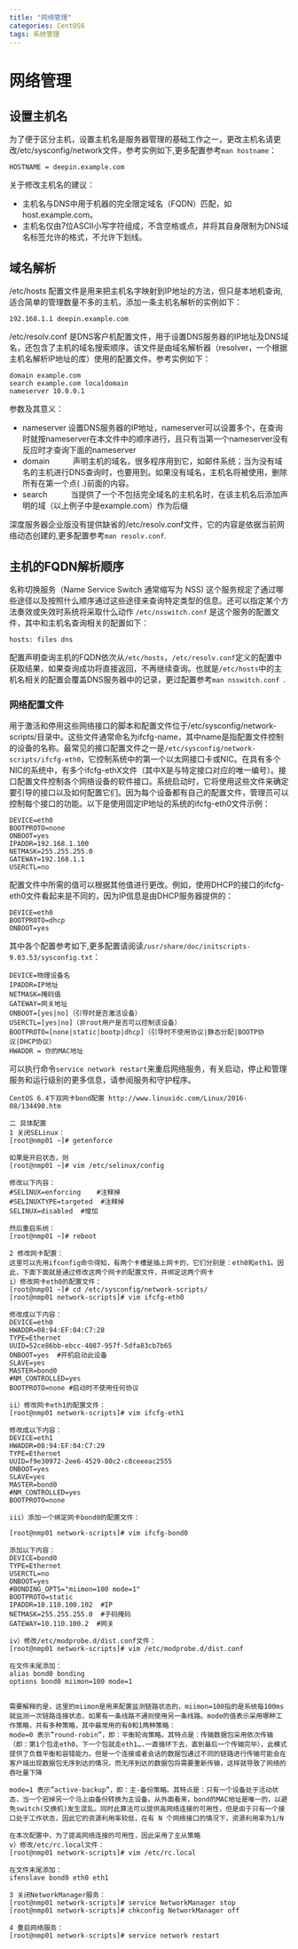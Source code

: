 ```yaml
---
title: "网络管理"
categories: CentOS6
tags: 系统管理
---
```

# 网络管理
## 设置主机名

为了便于区分主机，设置主机名是服务器管理的基础工作之一，更改主机名请更改/etc/sysconfig/network文件，参考实例如下,更多配置参考`man hostname`：

```
HOSTNAME = deepin.example.com 
```
 
关于修改主机名的建议：
* 主机名与DNS中用于机器的完全限定域名（FQDN）匹配，如host.example.com。
* 主机名仅由7位ASCII小写字符组成，不含空格或点，并将其自身限制为DNS域名标签允许的格式，不允许下划线。


## 域名解析

/etc/hosts 配置文件是用来把主机名字映射到IP地址的方法，但只是本地机查询,适合简单的管理数量不多的主机，添加一条主机名解析的实例如下：

```
192.168.1.1 deepin.example.com 
```

/etc/resolv.conf 是DNS客户机配置文件，用于设置DNS服务器的IP地址及DNS域名，还包含了主机的域名搜索顺序。该文件是由域名解析器（resolver，一个根据主机名解析IP地址的库）使用的配置文件。参考实例如下：

```
domain example.com
search example.com localdomain
nameserver 10.0.0.1
```

参数及其意义：

* nameserver 设置DNS服务器的IP地址，nameserver可以设置多个，在查询时就按nameserver在本文件中的顺序进行，且只有当第一个nameserver没有反应时才查询下面的nameserver
* domain　　　声明主机的域名，很多程序用到它，如邮件系统；当为没有域名的主机进行DNS查询时，也要用到。如果没有域名，主机名将被使用，删除所有在第一个点( .)前面的内容。 
* search　　　当提供了一个不包括完全域名的主机名时，在该主机名后添加声明的域（以上例子中是example.com）作为后缀 

深度服务器企业版没有提供缺省的/etc/resolv.conf文件，它的内容是依据当前网络动态创建的,更多配置参考`man resolv.conf`.


## 主机的FQDN解析顺序

名称切换服务（Name Service Switch 通常缩写为 NSS) 这个服务规定了通过哪些途径以及按照什么顺序通过这些途径来查询特定类型的信息。还可以指定某个方法奏效或失效时系统将采取什么动作
`/etc/nsswitch.conf` 是这个服务的配置文件，其中和主机名查询相关的配置如下： 

```
hosts: files dns
```
配置声明查询主机的FQDN依次从`/etc/hosts`，`/etc/resolv.conf`定义的配置中获取结果，如果查询成功将直接返回，不再继续查询。也就是`/etc/hosts`中的主机名相关的配置会覆盖DNS服务器中的记录，更过配置参考`man nsswitch.conf `.

### 网络配置文件 

用于激活和停用这些网络接口的脚本和配置文件位于/etc/sysconfig/network-scripts/目录中。这些文件通常命名为ifcfg-name，其中name是指配置文件控制的设备的名称。最常见的接口配置文件之一是`/etc/sysconfig/network-scripts/ifcfg-eth0`，它控制系统中的第一个以太网接口卡或NIC。在具有多个NIC的系统中，有多个ifcfg-ethX文件（其中X是与特定接口对应的唯一编号）。接口配置文件控制各个网络设备的软件接口。系统启动时，它将使用这些文件来确定要引导的接口以及如何配置它们。因为每个设备都有自己的配置文件，管理员可以控制每个接口的功能。以下是使用固定IP地址的系统的ifcfg-eth0文件示例：
 
```
DEVICE=eth0
BOOTPROTO=none
ONBOOT=yes
IPADDR=192.168.1.100
NETMASK=255.255.255.0
GATEWAY=192.168.1.1
USERCTL=no
``` 
配置文件中所需的值可以根据其他值进行更改。例如，使用DHCP的接口的ifcfg-eth0文件看起来是不同的，因为IP信息是由DHCP服务器提供的： 

```
DEVICE=eth0
BOOTPROTO=dhcp
ONBOOT=yes
``` 
其中各个配置参考如下,更多配置请阅读`/usr/share/doc/initscripts-9.03.53/sysconfig.txt`：
```
DEVICE=物理设备名
IPADDR=IP地址
NETMASK=掩码值
GATEWAY=网关地址
ONBOOT=[yes|no]（引导时是否激活设备）
USERCTL=[yes|no]（非root用户是否可以控制该设备）
BOOTPROTO=[none|static|bootp|dhcp]（引导时不使用协议|静态分配|BOOTP协议|DHCP协议）
HWADDR = 你的MAC地址
```

可以执行命令`service network restart`来重启网络服务，有关启动，停止和管理服务和运行级别的更多信息，请参阅服务和守护程序。



```
CentOS 6.4下双网卡bond配置 http://www.linuxidc.com/Linux/2016-08/134490.htm

二 具体配置
1 关闭SELinux：
[root@nmp01 ~]# getenforce

如果是开启状态，则
[root@nmp01 ~]# vim /etc/selinux/config

修改以下内容：
#SELINUX=enforcing    #注释掉
#SELINUXTYPE=targeted  #注释掉
SELINUX=disabled  #增加

然后重启系统：
[root@nmp01 ~]# reboot

2 修改网卡配置：
这里可以先用ifconfig命令得知，有两个卡槽是插上网卡的，它们分别是：eth0和eth1。因此，下面下面就是通过修改这两个网卡的配置文件，并绑定这两个网卡
i）修改网卡eth0的配置文件：
[root@nmp01 ~]# cd /etc/sysconfig/network-scripts/
[root@nmp01 network-scripts]# vim ifcfg-eth0

修改成以下内容：
DEVICE=eth0
HWADDR=08:94:EF:04:C7:28
TYPE=Ethernet
UUID=52ce86bb-ebcc-4087-957f-5dfa83cb7b65
ONBOOT=yes  #开机启动此设备
SLAVE=yes
MASTER=bond0 
#NM_CONTROLLED=yes
BOOTPROTO=none #启动时不使用任何协议

ii）修改网卡eth1的配置文件：
[root@nmp01 network-scripts]# vim ifcfg-eth1

修改成以下内容：
DEVICE=eth1
HWADDR=08:94:EF:04:C7:29
TYPE=Ethernet
UUID=f9e30972-2ee6-4529-80c2-c8ceeeac2555
ONBOOT=yes
SLAVE=yes
MASTER=bond0
#NM_CONTROLLED=yes
BOOTPROTO=none

iii）添加一个绑定网卡bond0的配置文件：

[root@nmp01 network-scripts]# vim ifcfg-bond0

添加以下内容：
DEVICE=bond0
TYPE=Ethernet
USERCTL=no
ONBOOT=yes
#BONDING_OPTS="miimon=100 mode=1"
BOOTPROTO=static
IPADDR=10.110.100.102  #IP
NETMASK=255.255.255.0  #子码掩码
GATEWAY=10.110.100.2  #网关

iv）修改/etc/modprobe.d/dist.conf文件：
[root@nmp01 network-scripts]# vim /etc/modprobe.d/dist.conf

在文件末尾添加：
alias bond0 bonding
options bond0 miimon=100 mode=1


需要解释的是，这里的miimon是用来配置监测链路状态的，miimon=100指的是系统每100ms就监测一次链路连接状态，如果有一条线路不通则使用另一条线路。mode的值表示采用哪种工作策略，共有多种策略，其中最常用的有0和1两种策略：
mode=0 表示”round-robin”，即：平衡轮询策略。其特点是：传输数据包采用依次传输（即：第1个包走eth0，下一个包就走eth1….一直循环下去，直到最后一个传输完毕），此模式提供了负载平衡和容错能力。但是一个连接或者会话的数据包通过不同的链路进行传输可能会在客户端出现数据包无序到达的情况，而无序到达的数据包将需要重新传输，这样就导致了网络的吞吐量下降

mode=1 表示”active-backup”，即：主-备份策略。其特点是：只有一个设备处于活动状态，当一个宕掉另一个马上由备份转换为主设备。从外面看来，bond的MAC地址是唯一的，以避免switch(交换机)发生混乱。同时此算法可以提供高网络连接的可用性，但是由于只有一个接口处于工作状态，因此它的资源利用率较低，在有 N 个网络接口的情况下，资源利用率为1/N

在本次配置中，为了提高网络连接的可用性，因此采用了主从策略
v）修改/etc/rc.local文件：
[root@nmp01 network-scripts]# vim /etc/rc.local

在文件末尾添加：
ifenslave bond0 eth0 eth1

3 关闭NetworkManager服务：
[root@nmp01 network-scripts]# service NetworkManager stop
[root@nmp01 network-scripts]# chkconfig NetworkManager off

4 重启网络服务：
[root@nmp01 network-scripts]# service network restart
```
